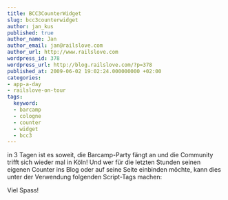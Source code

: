 ```yaml
---
title: BCC3CounterWidget
slug: bcc3counterwidget
author: jan_kus
published: true
author_name: Jan
author_email: jan@railslove.com
author_url: http://www.railslove.com
wordpress_id: 378
wordpress_url: http://blog.railslove.com/?p=378
published_at: 2009-06-02 19:02:24.000000000 +02:00
categories:
- app-a-day
- railslove-on-tour
tags:
  keyword:
  - barcamp
  - cologne
  - counter
  - widget
  - bcc3
---
```

in 3 Tagen ist es soweit, die Barcamp-Party fängt an und die Community trifft sich wieder mal in Köln! Und wer für die letzten Stunden seinen eigenen Counter ins Blog oder auf seine Seite einbinden möchte, kann dies unter der Verwendung folgenden Script-Tags machen:

<script src="http://gist.github.com/122365.js"></script>

Viel Spass!
